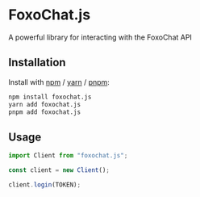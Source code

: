 # FoxoChat.js

A powerful library for interacting with the FoxoChat API

## Installation

Install with [npm](https://www.npmjs.com/) / [yarn](https://yarnpkg.com) / [pnpm](https://pnpm.js.org/):

```sh
npm install foxochat.js
yarn add foxochat.js
pnpm add foxochat.js
```

## Usage

```ts
import Client from "foxochat.js";

const client = new Client();

client.login(TOKEN);
```
